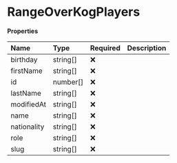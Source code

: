 # RangeOverKogPlayers

**Properties**

| Name        | Type     | Required | Description |
| :---------- | :------- | :------- | :---------- |
| birthday    | string[] | ❌       |             |
| firstName   | string[] | ❌       |             |
| id          | number[] | ❌       |             |
| lastName    | string[] | ❌       |             |
| modifiedAt  | string[] | ❌       |             |
| name        | string[] | ❌       |             |
| nationality | string[] | ❌       |             |
| role        | string[] | ❌       |             |
| slug        | string[] | ❌       |             |

<!-- This file was generated by liblab | https://liblab.com/ -->
